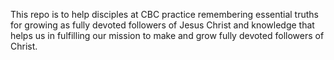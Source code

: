 This repo is to help disciples at CBC practice remembering essential truths for growing as fully devoted followers of Jesus Christ and knowledge that helps us in fulfilling our mission to make and grow fully devoted followers of Christ.
